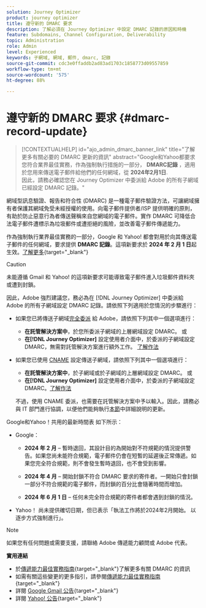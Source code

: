 ```yaml
---
solution: Journey Optimizer
product: journey optimizer
title: 遵守新的 DMARC 要求
description: 了解必須在 Journey Optimizer 中設定 DMARC 記錄的原因和時機
feature: Subdomains, Channel Configuration, Deliverability
topic: Administration
role: Admin
level: Experienced
keywords: 子網域, 網域, 郵件, dmarc, 記錄
source-git-commit: cdc3e0ffaddb2ad83ad1703c1858773d09557859
workflow-type: tm+mt
source-wordcount: '575'
ht-degree: 88%

---
```


# 遵守新的 DMARC 要求 {#dmarc-record-update}

>[!CONTEXTUALHELP]
>id="ajo_admin_dmarc_banner_link"
>title="了解更多有關必要的 DMARC 更新的資訊"
>abstract="Google和Yahoo都要求您符合業界最佳實務，作為強制執行措施的一部分， **DMARC記錄** ，適用於您用來傳送電子郵件給他們的任何網域，從 **2024年2月1日**.<br>因此，請務必確認您在 Journey Optimizer 中委派給 Adobe 的所有子網域已經設定 DMARC 記錄。"

網域型訊息驗證、報告和符合性 (DMARC) 是一種電子郵件驗證方法，可讓網域擁有者保護其網域免受未經授權的使用。向電子郵件提供者/ISP 提供明確的原則，有助於防止惡意行為者傳送聲稱來自您網域的電子郵件。實作 DMARC 可降低合法電子郵件遭標示為垃圾郵件或遭拒絕的風險，並改善電子郵件傳遞能力。

作為強制執行業界最佳實務的一部分，Google 和 Yahoo! 都會對用於向其傳送電子郵件的任何網域，要求提供 **DMARC 記錄**。這項新要求於 **2024 年 2 月 1 日**&#x200B;起生效。[了解更多](https://experienceleague.adobe.com/docs/deliverability-learn/deliverability-best-practice-guide/additional-resources/guidance-around-changes-to-google-and-yahoo.html?lang=zh-Hant#dmarc){target="_blank"}

>[!CAUTION]
>
>未能遵循 Gmail 和 Yahoo! 的這項新要求可能導致電子郵件進入垃圾郵件資料夾或遭到封鎖。

因此，Adobe 強烈建議您，務必為在 [!DNL Journey Optimizer] 中委派給 Adobe 的所有子網域設定 DMARC 記錄。請依照下列適用於您情況的步驟進行：

* 如果您已將傳送子網域[完全委派](delegate-subdomain.md#full-subdomain-delegation) 給 Adobe，請依照下列其中一個選項進行：

   * **在託管解決方案中**，於您所委派子網域的上層網域設定 DMARC。
或
   * **在[!DNL Journey Optimizer]** 設定使用者介面中，於委派的子網域設定 DMARC，無需對託管解決方案進行額外工作。 [了解作法](dmarc-record.md#implement-dmarc)

* 如果您已使用 [CNAME](delegate-subdomain.md#cname-subdomain-delegation) 設定傳送子網域，請依照下列其中一個選項進行：

   * **在託管解決方案中**，於子網域或於子網域的上層網域設定 DMARC。
或
   * **在[!DNL Journey Optimizer]** 設定使用者介面中，於委派的子網域設定 DMARC。[了解作法](dmarc-record.md#implement-dmarc)

  不過，使用 CNAME 委派，也需要在託管解決方案中予以輸入。因此，請務必與 IT 部門進行協調，以便他們能夠執行[本節](dmarc-record.md#implement-dmarc)中詳細說明的更新。


Google和Yahoo！共用的最新時間表 如下所示：

* Google：

   * **2024 年 2 月** – 暫時退回，其設計目的為開始對不符規範的情況提供警告。如果您尚未能符合規範，電子郵件仍會在短暫的延遲後正常傳遞。如果您完全符合規範，則不會發生暫時退回，也不會受到影響。

   * **2024 年 4 月** – 開始封鎖不符合 DMARC 要求的寄件者。一開始只會封鎖一部分不符合規範的電子郵件，而封鎖的百分比會隨著時間而增加。

   * **2024 年 6 月 1 日** – 任何未完全符合規範的寄件者都會遇到封鎖的情況。

* Yahoo！ 尚未提供確切日期，但已表示「執法工作將於2024年2月開始。 以逐步方式強制進行」。

>[!NOTE]
>
>如果您有任何問題或需要支援，請聯絡 Adobe 傳遞能力顧問或 Adobe 代表。

**實用連結**

* 於[傳遞能力最佳實務指南](https://experienceleague.adobe.com/docs/deliverability-learn/deliverability-best-practice-guide/additional-resources/technotes/implement-dmarc.html?lang=zh-Hant#about){target="_blank"}了解更多有關 DMARC 的資訊
* 如需有關這些變更的更多指引，請參閱[傳遞能力最佳實務指南](https://experienceleague.adobe.com/docs/deliverability-learn/deliverability-best-practice-guide/additional-resources/guidance-around-changes-to-google-and-yahoo.html?lang=zh-Hant){target="_blank"}
* 詳閱 [Google Gmail 公告](https://blog.google/products/gmail/gmail-security-authentication-spam-protection/){target="_blank"}
* 詳閱 [Yahoo! 公告](https://blog.postmaster.yahooinc.com/post/730172167494483968/more-secure-less-spam){target="_blank"}
